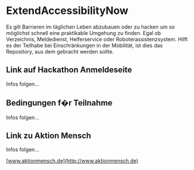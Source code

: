 # ExtendAccessibilityNow
Es gilt Barrieren im täglichen Leben abzubauen oder zu hacken um so möglichst schnell eine praktikable Umgehung zu finden. Egal ob Verzeichnis, Meldedienst, Helferservice oder Roboterassistenzsystem. Hilft es der Teilhabe bei Einschränkungen in der Mobilität, ist dies das Repository, aus dem gebracht werden sollte. 

## Link auf Hackathon Anmeldeseite
Infos folgen...
## Bedingungen f�r Teilnahme
Infos folgen...
## Link zu Aktion Mensch
Infos folgen...

[www.aktionmensch.de](http://www.aktionmensch.de)
